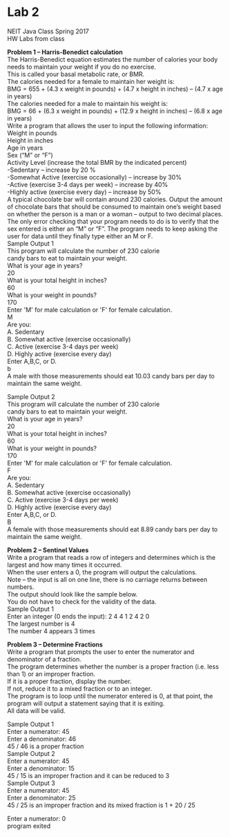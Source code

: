 # Lab 2
NEIT Java Class Spring 2017  
HW Labs from class  
  
<b>Problem 1 – Harris-Benedict calculation</b>  
The Harris-Benedict equation estimates the number of calories your body needs to maintain your weight if you do no exercise.  
This is called your basal metabolic rate, or BMR.  
The calories needed for a female to maintain her weight is:  
BMG = 655 + (4.3 x weight in pounds) + (4.7 x height in inches) – (4.7 x age in years)  
The calories needed for a male to maintain his weight is:  
BMG = 66 + (6.3 x weight in pounds) + (12.9 x height in inches) – (6.8 x age in years)  
Write a program that allows the user to input the following information:  
Weight in pounds  
Height in inches  
Age in years  
Sex (“M” or “F”)  
Activity Level (increase the total BMR by the indicated percent)  
-Sedentary – increase by 20 %  
-Somewhat Active (exercise occasionally) – increase by 30%  
-Active (exercise 3-4 days per week) – increase by 40%  
-Highly active (exercise every day) – increase by 50%   
A typical chocolate bar will contain around 230 calories. Output the amount of chocolate bars that should be consumed to maintain one’s weight based on whether the person is a man or a woman – output to two decimal places.  
The only error checking that your program needs to do is to verify that the sex entered is either an “M” or “F”. The program needs to keep asking the user for data until they finally type either an M or F.  
Sample Output 1  
This program will calculate the number of 230 calorie  
candy bars to eat to maintain your weight.  
What is your age in years?  
20  
What is your total height in inches?  
60  
What is your weight in pounds?  
170  
Enter 'M' for male calculation or 'F' for female calculation.  
M  
Are you:  
A. Sedentary  
B. Somewhat active (exercise occasionally)  
C. Active (exercise 3-4 days per week)  
D. Highly active (exercise every day)  
Enter A,B,C, or D.  
b  
A male with those measurements should eat 10.03 candy bars per day to maintain the same weight.  
  
Sample Output 2     
This program will calculate the number of 230 calorie  
candy bars to eat to maintain your weight.  
What is your age in years?  
20  
What is your total height in inches?  
60  
What is your weight in pounds?  
170  
Enter 'M' for male calculation or 'F' for female calculation.  
F  
Are you:  
A. Sedentary  
B. Somewhat active (exercise occasionally)  
C. Active (exercise 3-4 days per week)  
D. Highly active (exercise every day)  
Enter A,B,C, or D.  
B  
A female with those measurements should eat 8.89 candy bars per day to maintain the same weight.  
  
<b>Problem 2 – Sentinel Values</b>  
Write a program that reads a row of integers and determines which is the largest and how many times it occurred.  
When the user enters a 0, the program will output the calculations.  
Note – the input is all on one line, there is no carriage returns between numbers.  
The output should look like the sample below.  
You do not have to check for the validity of the data.  
Sample Output 1  
Enter an integer (0 ends the input): 2 4 4 1 2 4 2 0  
The largest number is 4  
The number 4 appears 3 times  
  
<b>Problem 3 – Determine Fractions</b>  
Write a program that prompts the user to enter the numerator and denominator of a fraction.  
The program determines whether the number is a proper fraction (i.e. less than 1) or an improper fraction.  
If it is a proper fraction, display the number.  
If not, reduce it to a mixed fraction or to an integer.  
The program is to loop until the numerator entered is 0, at that point, the program will output a statement saying that it is exiting.  
All data will be valid.  
  
Sample Output 1  
Enter a numerator: 45  
Enter a denominator: 46  
45 / 46 is a proper fraction  
Sample Output 2  
Enter a numerator: 45  
Enter a denominator: 15  
45 / 15 is an improper fraction and it can be reduced to 3  
Sample Output 3  
Enter a numerator: 45  
Enter a denominator: 25  
45 / 25 is an improper fraction and its mixed fraction is 1 + 20 / 25  
  
Enter a numerator: 0  
program exited  


  
